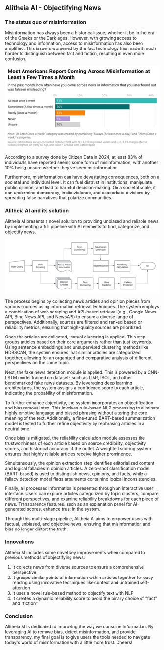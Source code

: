 ## Alitheia AI - Objectifying News

### The status quo of misinformation
Misinformation has always been a historical issue, whether it be in the era of the Greeks or the Dark ages. However, with growing access to technology and information, access to misinformation has also been amplified. This issue is worsened by the fact technology has made it much harder to distinguish between fact and fiction, resulting in even more confusion.

<img src="images/misinformation.png" alt="41% of Americans state that they see misinformation at least once a week." width="600">

According to a survey done by Citizen Data in 2024, at least 83% of individuals have reported seeing some form of misinformation, with another 10% being unsure whether they've seen misinformation.

Furthermore, misinformation can have devastating consequences, both on a societal and individual level. It can fuel distrust in institutions, manipulate public opinion, and lead to harmful decision-making. On a societal scale, it can undermine democracy, incite violence, and exacerbate divisions by spreading false narratives that polarize communities.

### Alitheia AI and its solution
Alitheia AI presents a novel solution to providing unbiased and reliable news by implementing a full pipeline with AI elements to find, categorize, and objectify news.

<img src="images/objective_news_pipeline.png" alt="Pipeline for Alitheia AI." width="600">

The process begins by collecting news articles and opinion pieces from various sources using information retrieval techniques. The system employs a combination of web scraping and API-based retrieval (e.g., Google News API, Bing News API, and NewsAPI) to ensure a diverse range of perspectives. Additionally, sources are filtered and ranked based on reliability metrics, ensuring that high-quality sources are prioritized.

Once the articles are collected, textual clustering is applied. This step groups articles based on their core arguments rather than just keywords. Using sentence embeddings and unsupervised clustering methods like HDBSCAN, the system ensures that similar articles are categorized together, allowing for an organized and comparative analysis of different perspectives on the same topic.

Next, the fake news detection module is applied. This is powered by a CNN-LSTM model trained on datasets such as LIAR, ISOT, and other benchmarked fake news datasets. By leveraging deep learning architectures, the system assigns a confidence score to each article, indicating the probability of misinformation.

To further enhance objectivity, the system incorporates an objectification and bias removal step. This involves rule-based NLP processing to eliminate highly emotive language and biased phrasing without altering the core meaning of the text. Additionally, a fine-tuned BART-based summarization model is tested to further refine objectivity by rephrasing articles in a neutral tone.

Once bias is mitigated, the reliability calculation module assesses the trustworthiness of each article based on source credibility, objectivity scores, and historical accuracy of the outlet. A weighted scoring system ensures that highly reliable articles receive higher prominence.

Simultaneously, the opinion extraction step identifies editorialized content and logical fallacies in opinion articles. A zero-shot classification model (BART-based) is used to distinguish news, opinions, and facts, while a fallacy detection model flags arguments containing logical inconsistencies.

Finally, all processed information is presented through an interactive user interface. Users can explore articles categorized by topic clusters, compare different perspectives, and examine reliability breakdowns for each piece of news. Transparency features, such as an explanation panel for AI-generated scores, enhance trust in the system.

Through this multi-stage pipeline, Alitheia AI aims to empower users with factual, unbiased, and objective news, ensuring that misinformation and bias no longer distort the truth.

### Innovations
Alitheia AI includes some novel key improvements when compared to previous methods of objectifying news:

1. It collects news from diverse sources to ensure a comprehensive perspective
2. It groups similar points of information within articles together for easy reading using innovative techniques like context and untrained self-attention
3. It uses a novel rule-based method to objectify text with NLP
4. It creates a dynamic reliability score to avoid the binary choice of "fact" and "fiction"

### Conclusion

Alitheia AI is dedicated to improving the way we consume information. By leveraging AI to remove bias, detect misinformation, and provide transparency, my final goal is to give users the tools needed to navigate today's world of misinformation with a little more trust. Cheers!